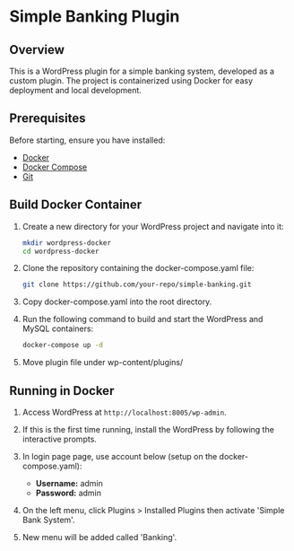 # Simple Banking Plugin

## Overview

This is a WordPress plugin for a simple banking system, developed as a custom plugin. The project is containerized using Docker for easy deployment and local development.

## Prerequisites

Before starting, ensure you have installed:

- [Docker](https://www.docker.com/)
- [Docker Compose](https://docs.docker.com/compose/)
- [Git](https://git-scm.com/)

## Build Docker Container

1. Create a new directory for your WordPress project and navigate into it:

   ```sh
   mkdir wordpress-docker
   cd wordpress-docker
   ```

2. Clone the repository containing the docker-compose.yaml file:

   ```sh
   git clone https://github.com/your-repo/simple-banking.git
   ```

3. Copy docker-compose.yaml into the root directory.

4. Run the following command to build and start the WordPress and MySQL containers:

   ```sh
   docker-compose up -d
   ```

5. Move plugin file under wp-content/plugins/

## Running in Docker

1. Access WordPress at `http://localhost:8005/wp-admin`.

2. If this is the first time running, install the WordPress by following the interactive prompts.

3. In login page page, use account below (setup on the docker-compose.yaml):

   - **Username:** admin
   - **Password:** admin

4. On the left menu, click Plugins > Installed Plugins then activate 'Simple Bank System'.

5. New menu will be added called 'Banking'.
